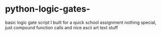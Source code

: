 # python-logic-gates-
basic logic gate script I built for a quick school assignment
nothing special, just compound function calls and nice ascii art text stuff
